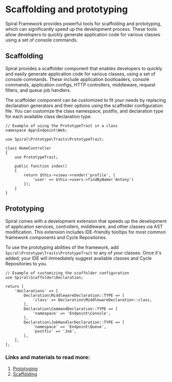 # Scaffolding and prototyping

Spiral Framework provides powerful tools for scaffolding and prototyping, which can significantly speed up the development process. These tools allow developers to quickly generate application code for various classes using a set of console commands.

## Scaffolding

Spiral provides a scaffolder component that enables developers to quickly and easily generate application code for various classes, using a set of console commands. These include application bootloaders, console commands, application configs, HTTP controllers, middleware, request filters, and queue job handlers.

The scaffolder component can be customized to fit your needs by replacing declaration generators and their options using the scaffolder configuration file. You can customize the class namespace, postfix, and declaration type for each available class declaration type.

```
// Example of using the PrototypeTrait in a class
namespace App\Endpoint\Web;

use Spiral\Prototype\Traits\PrototypeTrait;

class HomeController
{
    use PrototypeTrait;

    public function index()
    {
        return $this->views->render('profile', [
            'user' => $this->users->findByName('Antony')
        ]);
    }
}
```

## Prototyping

Spiral comes with a development extension that speeds up the development of application services, controllers, middleware, and other classes via AST modification. This extension includes IDE-friendly tooltips for most common framework components and Cycle Repositories.

To use the prototyping abilities of the framework, add `Spiral\Prototype\Traits\PrototypeTrait` to any of your classes. Once it's added, your IDE will immediately suggest available classes and Cycle Repositories to you.

```
// Example of customizing the scaffolder configuration
use Spiral\Scaffolder\Declaration;

return [
    'declarations' => [
        Declaration\MiddlewareDeclaration::TYPE => [
            'class' => Declaration\MiddlewareDeclaration::class,
        ],
        Declaration\CommandDeclaration::TYPE => [
            'namespace' => 'Endpoint\Console',
        ],
        Declaration\JobHandlerDeclaration::TYPE => [
            'namespace' => 'Endpoint\Queue',
            'postfix' => 'Job',
        ],
    ],
];
```

### Links and materials to read more:
1. [Prototyping](https://spiral.dev/docs/basics-prototype/current/en)
2. [Scaffolding](https://spiral.dev/docs/basics-scaffolding/current/en)
